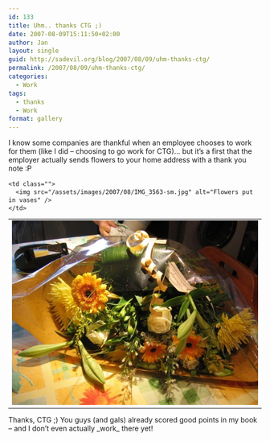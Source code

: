 ```yaml
---
id: 133
title: Uhm.. thanks CTG ;)
date: 2007-08-09T15:11:50+02:00
author: Jan
layout: single
guid: http://sadevil.org/blog/2007/08/09/uhm-thanks-ctg/
permalink: /2007/08/09/uhm-thanks-ctg/
categories:
  - Work
tags:
  - thanks
  - Work
format: gallery
---
```

I know some companies are thankful when an employee chooses to work for them (like I did &#8211; choosing to go work for CTG)&#8230; but it&#8217;s a first that the employer actually sends flowers to your home address with a thank you note :P

<table>
  <tr>
    <td class="">
      <img src="/assets/images/2007/08/IMG_3562-sm.jpg" alt="Flowers as they were delivered" />
    </td>
    
    <td class="">
      <img src="/assets/images/2007/08/IMG_3563-sm.jpg" alt="Flowers put in vases" />
    </td>
  </tr>
</table>

Thanks, CTG ;) You guys (and gals) already scored good points in my book &#8211; and I don&#8217;t even actually \_work\_ there yet!
